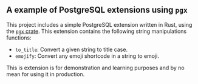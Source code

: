 ## A example of PostgreSQL extensions using `pgx`

This project includes a simple PostgreSQL extension written in
Rust, using the [`pgx` crate][0]. This extension contains the following
string manipulations functions:

- `to_title`: Convert a given string to title case.
- `emojify`: Convert any emoji shortcode in a string to emoji.

This is extension is for demonstration and learning purposes and by no mean for
using it in production.

[0]: https://github.com/tcdi/pgx
